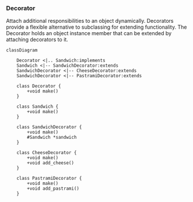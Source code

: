 ### Decorator

Attach additional responsibilities to an object dynamically. Decorators provide a flexible alternative to subclassing for extending functionality. The Decorator holds an object instance member that can be extended by attaching decorators to it.

```mermaid
classDiagram
	
	Decorator <|.. Sandwich:implements
	Sandwich <|-- SandwichDecorator:extends
	SandwichDecorator <|-- CheeseDecorator:extends
	SandwichDecorator <|-- PastramiDecorator:extends
	
	class Decorator {
		+void make()
	}
	
	class Sandwich {
		+void make()
	}
	
	class SandwichDecorator {
		+void make()
		#Sandwich *sandwich
	}
	
	class CheeseDecorator {
		+void make()
		+void add_cheese()
	}
	
	class PastramiDecorator {
		+void make()
		+void add_pastrami()
	}
	
	
```

